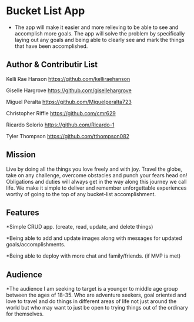 Bucket List App
===

- The app will make it easier and more relieving to be able to see and accomplish more goals. The app will solve the problem by specifically laying out any goals and being able to clearly see and mark the things that have been accomplished.

Author & Contributir List
-----------
Kelli Rae Hanson https://github.com/kelliraehanson

Giselle Hargrove https://github.com/gisellehargrove

Miguel Peralta https://github.com/Miguelperalta723

Christopher Riffle https://github.com/cmr629

Ricardo Solorio https://github.com/Ricardo-1

Tyler Thompson https://github.com/tthompson082

Mission
-----------
Live by doing all the things you love freely and with joy. Travel the globe, take on any challenge, overcome obstacles and punch your fears head on! Obligations and duties will always get in the way along this journey we call life. We make it simple to deliver and remember unforgettable experiences worthy of going to the top of any bucket-list accomplishment.

Features
-----------
*Simple CRUD app. (create, read, update, and delete things)

*Being able to add and update images along with messages for updated    goals/accomplishments.

*Being able to deploy with more chat and family/friends. (if MVP is met)

Audience
----------
*The audience I am seeking to target is a younger to middle age group between the ages of 18-35. Who are adventure seekers, goal oriented and love to travel and do things in different areas of life not just around the world but who may want to just be open to trying things out of the ordinary for themselves.

